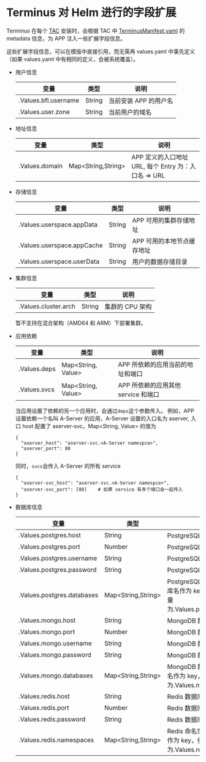 # Terminus 对 Helm 进行的字段扩展

Terminus 在每个 [TAC](chart.md) 安装时，会根据 TAC 中 [TerminusManifest.yaml](manifest.md) 的 metadata 信息，为 APP 注入一些扩展字段信息。

这些扩展字段信息，可以在模版中直接引用，而无需再 values.yaml 中事先定义 （如果 values.yaml 中有相同的定义，会被系统覆盖）。

- 用户信息

  | 变量                   | 类型     | 说明            |
  |----------------------|--------|---------------|
  | .Values.bfl.username | String | 当前安装 APP 的用户名 |
  | .Values.user.zone    | String | 当前用户的域名       |

- 地址信息

  | 变量             | 类型                 | 说明                                     |
  |----------------|--------------------|----------------------------------------|
  | .Values.domain | Map<String,String> | APP 定义的入口地址 URL, 每个 Entry 为：入口名 => URL |

- 存储信息

  | 变量                         | 类型     | 说明              |
  |----------------------------|--------|-----------------|
  | .Values.userspace.appData  | String | APP 可用的集群存储地址   |
  | .Values.userspace.appCache | String | APP 可用的本地节点缓存地址 |
  | .Values.userspace.userData | String | 用户的数据存储目录       |

- 集群信息

  | 变量                   | 类型     | 说明         |
  |----------------------|--------|------------|
  | .Values.cluster.arch | String | 集群的 CPU 架构 |

  暂不支持在混合架构（AMD64 和 ARM）下部署集群。

- 应用依赖

  | 变量           | 类型                 | 说明                       |
  |--------------|--------------------|--------------------------|
  | .Values.deps | Map<String, Value> | APP 所依赖的应用当前的地址和端口       |
  | .Values.svcs | Map<String, Value> | APP 所依赖的应用其他 service 和端口 |

  当应用设置了依赖的另一个应用时，会通过`deps`这个参数传入。
  例如，APP 设置依赖一个名叫 A-Server 的应用，A-Server 设置的入口名为 aserver, 入口 host 配置了 aserver-svc，Map<String, Value> 的值为

  ```
  {
    "aserver_host": "aserver-svc.<A-Server namespce>",
    "aserver_port": 80
  }
  ```

  同时，`svcs`会传入 A-Server 的所有 service

  ```
  {
    "aserver-svc_host": "aserver-svc.<A-Server namespce>",
    "aserver-svc_port": [80]    # 如果 service 有多个端口会一起传入
  }
  ```

- 数据库信息

  | 变量                         | 类型                 | 说明                                                                                 |
  |----------------------------|--------------------|------------------------------------------------------------------------------------|
  | .Values.postgres.host      | String             | PostgreSQL 数据库地址                                                                   |
  | .Values.postgres.port      | Number             | PostgreSQL 数据库端口                                                                   |
  | .Values.postgres.username  | String             | PostgreSQL 数据库用户名                                                                  |
  | .Values.postgres.password  | String             | PostgreSQL 数据库密码                                                                   |
  | .Values.postgres.databases | Map<String,String> | PostgreSQL 数据库名称，以申请数据库名作为 key，例如， 申请 app_db, 变量为.Values.postgres.databases.app_db |
  | .Values.mongo.host         | String             | MongoDB 数据库地址                                                                      |
  | .Values.mongo.port         | Number             | MongoDB 数据库端口                                                                      |
  | .Values.mongo.username     | String             | MongoDB 数据库用户名                                                                     |
  | .Values.mongo.password     | String             | MongoDB 数据库密码                                                                      |
  | .Values.mongo.databases    | Map<String,String> | MongoDB 数据库名称，以申请数据库名作为 key，例如， 申请 app_db, 变量为.Values.mongo.databases.app_db       |
  | .Values.redis.host         | String             | Redis 数据库地址                                                                        |
  | .Values.redis.port         | Number             | Redis 数据库端口                                                                        |
  | .Values.redis.password     | String             | Redis 数据库密码                                                                        |
  | .Values.redis.namespaces   | Map<String,String> | Redis 命名空间名称，以申请命名空间作为 key，例如， 申请 app_ns, 变量为.Values.redis.namespaces.app_ns       |
